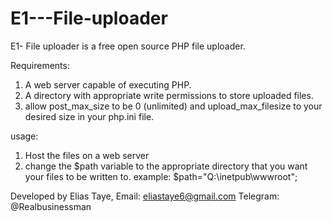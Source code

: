 # E1---File-uploader
E1- File uploader is a free open source PHP file uploader.


Requirements:


1. A web server capable of executing PHP.
2. A directory with appropriate write permissions to store uploaded files.
3. allow post_max_size to be 0 (unlimited) and upload_max_filesize to your desired size in your php.ini file.


usage:


1. Host the files on a web server 
2. change the $path variable to the appropriate directory that you want your files to be written to.
example: $path="Q:\inetpub\wwwroot";

Developed by Elias Taye, 
Email: eliastaye6@gmail.com 
Telegram: @Realbusinessman
